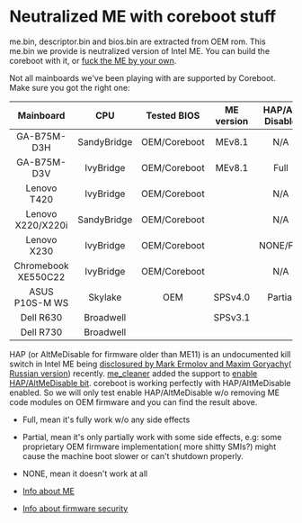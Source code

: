# Neutralized ME with coreboot stuff

me.bin, descriptor.bin and bios.bin are extracted from OEM rom. This me.bin we provide is neutralized version of Intel ME. You can build the coreboot with it, or [fuck the ME by your own](https://hardenedlinux.github.io/firmware/2016/11/17/neutralize_ME_firmware_on_sandybridge_and_ivybridge.html).

Not all mainboards we've been playing with are supported by Coreboot. Make sure you got the right one:

| Mainboard            | CPU               | Tested BIOS   | ME version |HAP/Alt Disable      |
|:--------------------:|:-----------------:|:-------------:|:----------:|:-------------------:|
| GA-B75M-D3H          | SandyBridge       | OEM/Coreboot  | MEv8.1     | N/A                 |
| GA-B75M-D3V          | IvyBridge         | OEM/Coreboot  | MEv8.1     | Full                |
| Lenovo T420          | IvyBridge         | OEM/Coreboot  |            | N/A                 |
| Lenovo X220/X220i    | SandyBridge       | OEM/Coreboot  |            | N/A                 |
| Lenovo X230          | IvyBridge         | OEM/Coreboot  |            | NONE/Full           |
| Chromebook XE550C22  | IvyBridge         | OEM/Coreboot  |            | N/A                 |
| ASUS P10S-M WS       | Skylake           | OEM           | SPSv4.0    | Partial             |
| Dell R630       | Broadwell           |            | SPSv3.1    |              |
| Dell R730       | Broadwell           |            |     |              |

HAP (or AltMeDisable for firmware older than ME11) is an undocumented kill switch in Intel ME being [disclosured by Mark Ermolov and Maxim Goryachy](http://blog.ptsecurity.com/2017/08/disabling-intel-me.html)( [Russian version](https://habrahabr.ru/company/pt/blog/336242/)) recently. [me_cleaner](https://github.com/corna/me_cleaner) added the support to [enable HAP/AltMeDisable bit](https://github.com/corna/me_cleaner/commit/ced3b46ba2ccd74602b892f9594763ef34671652). coreboot is working perfectly with HAP/AltMeDisable enabled. So we will only test enable HAP/AltMeDisable w/o removing ME code modules on OEM firmware and you can find the result above.

* Full, mean it's fully work w/o any side effects
* Partial, mean it's only partially work with some side effects, e.g: some proprietary OEM firmware implementation( more shitty SMIs?) might cause the machine boot slower or can't shutdown properly.
* NONE, mean it doesn't work at all

* [Info about ME](https://github.com/hardenedlinux/firmware-anatomy/blob/master/hack_ME/me_info.md)
* [Info about firmware security](https://github.com/hardenedlinux/firmware-anatomy/blob/master/hack_ME/firmware_security.md)
